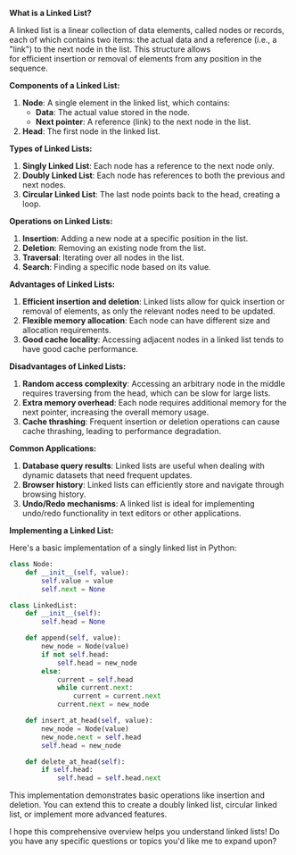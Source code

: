 **What is a Linked List?**

A linked list is a linear collection of data elements, called nodes or records, each of which contains two items: the actual data and a reference (i.e., a "link") to the next node in the list. This structure allows      
for efficient insertion or removal of elements from any position in the sequence.

**Components of a Linked List:**

1. **Node**: A single element in the linked list, which contains:
    * **Data**: The actual value stored in the node.
    * **Next pointer**: A reference (link) to the next node in the list.
2. **Head**: The first node in the linked list.

**Types of Linked Lists:**

1. **Singly Linked List**: Each node has a reference to the next node only.
2. **Doubly Linked List**: Each node has references to both the previous and next nodes.
3. **Circular Linked List**: The last node points back to the head, creating a loop.

**Operations on Linked Lists:**

1. **Insertion**: Adding a new node at a specific position in the list.
2. **Deletion**: Removing an existing node from the list.
3. **Traversal**: Iterating over all nodes in the list.
4. **Search**: Finding a specific node based on its value.

**Advantages of Linked Lists:**

1. **Efficient insertion and deletion**: Linked lists allow for quick insertion or removal of elements, as only the relevant nodes need to be updated.
2. **Flexible memory allocation**: Each node can have different size and allocation requirements.
3. **Good cache locality**: Accessing adjacent nodes in a linked list tends to have good cache performance.

**Disadvantages of Linked Lists:**

1. **Random access complexity**: Accessing an arbitrary node in the middle requires traversing from the head, which can be slow for large lists.
2. **Extra memory overhead**: Each node requires additional memory for the next pointer, increasing the overall memory usage.
3. **Cache thrashing**: Frequent insertion or deletion operations can cause cache thrashing, leading to performance degradation.

**Common Applications:**

1. **Database query results**: Linked lists are useful when dealing with dynamic datasets that need frequent updates.
2. **Browser history**: Linked lists can efficiently store and navigate through browsing history.
3. **Undo/Redo mechanisms**: A linked list is ideal for implementing undo/redo functionality in text editors or other applications.

**Implementing a Linked List:**

Here's a basic implementation of a singly linked list in Python:
```python
class Node:
    def __init__(self, value):
        self.value = value
        self.next = None

class LinkedList:
    def __init__(self):
        self.head = None

    def append(self, value):
        new_node = Node(value)
        if not self.head:
            self.head = new_node
        else:
            current = self.head
            while current.next:
                current = current.next
            current.next = new_node

    def insert_at_head(self, value):
        new_node = Node(value)
        new_node.next = self.head
        self.head = new_node

    def delete_at_head(self):
        if self.head:
            self.head = self.head.next
```
This implementation demonstrates basic operations like insertion and deletion. You can extend this to create a doubly linked list, circular linked list, or implement more advanced features.

I hope this comprehensive overview helps you understand linked lists! Do you have any specific questions or topics you'd like me to expand upon?